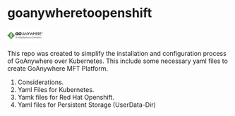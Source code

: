 # goanywheretoopenshift
<img src="./goanywhere-logo-400x150.png" width="80" alt="goanywherelogoo"/>

This repo was created to simplify the installation and configuration process of GoAnywhere over Kubernetes. This include some necessary yaml files to create GoAnywhere MFT Platform.

1. Considerations.
2. Yaml Files for Kubernetes.
3. Yamk files for Red Hat Openshift.
4. Yaml files for Persistent Storage (UserData-Dir)


